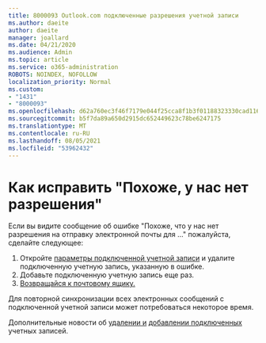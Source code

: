 ```yaml
---
title: 8000093 Outlook.com подключенные разрешения учетной записи
ms.author: daeite
author: daeite
manager: joallard
ms.date: 04/21/2020
ms.audience: Admin
ms.topic: article
ms.service: o365-administration
ROBOTS: NOINDEX, NOFOLLOW
localization_priority: Normal
ms.custom:
- "1431"
- "8000093"
ms.openlocfilehash: d62a760ec3f46f7179e044f25cca8f1b3f01188323330cad11671311eef002e6
ms.sourcegitcommit: b5f7da89a650d2915dc652449623c78be6247175
ms.translationtype: MT
ms.contentlocale: ru-RU
ms.lasthandoff: 08/05/2021
ms.locfileid: "53962432"
---
```

# <a name="how-to-fix-it-looks-like-we-dont-have-permission"></a>Как исправить "Похоже, у нас нет разрешения"

Если вы видите сообщение об ошибке "Похоже, что у нас нет разрешения на отправку электронной почты для ..." пожалуйста, сделайте следующее:

1. Откройте [параметры подключенной учетной записи](https://outlook.live.com/mail/options/mail/accounts) и удалите подключенную учетную запись, указанную в ошибке.
2. Добавьте подключенную учетную запись еще раз.
3. [Возвращайся к почтовому ящику.](https://outlook.live.com/mail/inbox)

Для повторной синхронизации всех электронных сообщений с подключенной учетной записи может потребоваться некоторое время.

Дополнительные новости об [удалении и](https://support.office.com/article/0b9a6b95-ff1b-46c1-bf60-d6b3b82c5ac8?wt.mc_id=Office_Outlook_com_Alchemy) [добавлении подключенных](https://support.office.com/article/c5224df4-5885-4e79-91ba-523aa743f0ba?wt.mc_id=Office_Outlook_com_Alchemy) учетных записей.